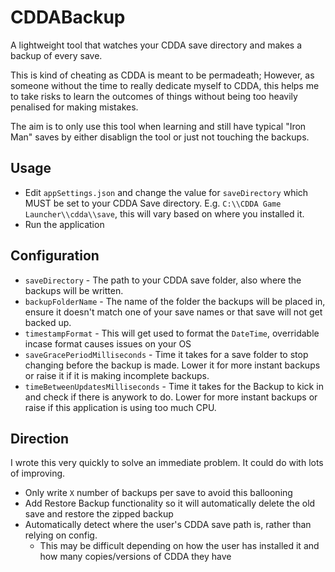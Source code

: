 # CDDABackup

A lightweight tool that watches your CDDA save directory and makes a backup of every save.

This is kind of cheating as CDDA is meant to be permadeath; However, as someone without the time to really dedicate myself to CDDA, this helps me to take risks to learn the outcomes of things without being too heavily penalised for making mistakes. 

The aim is to only use this tool when learning and still have typical "Iron Man" saves by either disablign the tool or just not touching the backups.

## Usage

- Edit `appSettings.json` and change the value for `saveDirectory` which MUST be set to your CDDA Save directory. E.g. `C:\\CDDA Game Launcher\\cdda\\save`, this will vary based on where you installed it.
- Run the application

## Configuration
- `saveDirectory` - The path to your CDDA save folder, also where the backups will be written.
- `backupFolderName` - The name of the folder the backups will be placed in, ensure it doesn't match one of your save names or that save will not get backed up.
- `timestampFormat` - This will get used to format the `DateTime`, overridable incase format causes issues on your OS
- `saveGracePeriodMilliseconds` - Time it takes for a save folder to stop changing before the backup is made. Lower it for more instant backups or raise it if it is making incomplete backups.
- `timeBetweenUpdatesMilliseconds` - Time it takes for the Backup to kick in and check if there is anywork to do. Lower for more instant backups or raise if this application is using too much CPU.

## Direction

I wrote this very quickly to solve an immediate problem. It could do with lots of improving.

- Only write `X` number of backups per save to avoid this ballooning
- Add Restore Backup functionality so it will automatically delete the old save and restore the zipped backup
- Automatically detect where the user's CDDA save path is, rather than relying on config. 
  - This may be difficult depending on how the user has installed it and how many copies/versions of CDDA they have